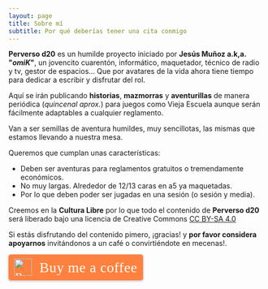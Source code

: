 ```yaml
---
layout: page
title: Sobre mí
subtitle: Por qué deberías tener una cita conmigo
---
```


**Perverso d20** es un humilde proyecto iniciado por  **Jesús Muñoz a.k,a. "*omiK*"**, un jovencito cuarentón, informático, maquetador, técnico de radio y tv, gestor de espacios... Que por avatares de la vida ahora tiene tiempo para dedicar a escribir y disfrutar del rol.

Aquí se irán publicando **historias**, **mazmorras** y **aventurillas** de manera periódica (*quincenal aprox.*) para juegos como Vieja Escuela aunque serán fácilmente adaptables a cualquier reglamento. 

Van a ser semillas de aventura humildes, muy sencillotas, las mismas que estamos llevando a nuestra mesa.

Queremos que cumplan unas características: 

- Deben ser aventuras para reglamentos gratuitos o tremendamente económicos.
- No muy largas. Alrededor de 12/13 caras en a5 ya maquetadas. 
- Por lo que deben poder ser jugadas en una sesión (o sesión y media).

Creemos en la **Cultura Libre** por lo que todo el contenido de **Perverso d20** será liberado bajo una licencia de Creative Commons [CC BY-SA 4.0](https://creativecommons.org/licenses/by-sa/4.0/deed.es)

Si estás disfrutando del contenido pimero, ¡gracias! y **por favor considera apoyarnos** invitándonos a un café o convirtiéndote en mecenas!.

<style>.bmc-button img{height: 34px !important;width: 35px !important;margin-bottom: 1px !important;box-shadow: none !important;border: none !important;vertical-align: middle !important;}.bmc-button{padding: 7px 10px 7px 10px !important;line-height: 35px !important;height:51px !important;min-width:217px !important;text-decoration: none !important;display:inline-flex !important;color:#FFFFFF !important;background-color:#FF813F !important;border-radius: 5px !important;border: 1px solid transparent !important;padding: 7px 10px 7px 10px !important;font-size: 22px !important;letter-spacing: 0.6px !important;box-shadow: 0px 1px 2px rgba(190, 190, 190, 0.5) !important;-webkit-box-shadow: 0px 1px 2px 2px rgba(190, 190, 190, 0.5) !important;margin: 0 auto !important;font-family:'Cookie', cursive !important;-webkit-box-sizing: border-box !important;box-sizing: border-box !important;-o-transition: 0.3s all linear !important;-webkit-transition: 0.3s all linear !important;-moz-transition: 0.3s all linear !important;-ms-transition: 0.3s all linear !important;transition: 0.3s all linear !important;}.bmc-button:hover, .bmc-button:active, .bmc-button:focus {-webkit-box-shadow: 0px 1px 2px 2px rgba(190, 190, 190, 0.5) !important;text-decoration: none !important;box-shadow: 0px 1px 2px 2px rgba(190, 190, 190, 0.5) !important;opacity: 0.85 !important;color:#FFFFFF !important;}</style><link href="https://fonts.googleapis.com/css?family=Cookie" rel="stylesheet"><a class="bmc-button" target="_blank" href="https://www.buymeacoffee.com/perversod20"><img src="https://cdn.buymeacoffee.com/buttons/bmc-new-btn-logo.svg" alt="Buy me a coffee"><span style="margin-left:15px;font-size:28px !important;">Buy me a coffee</span></a>

